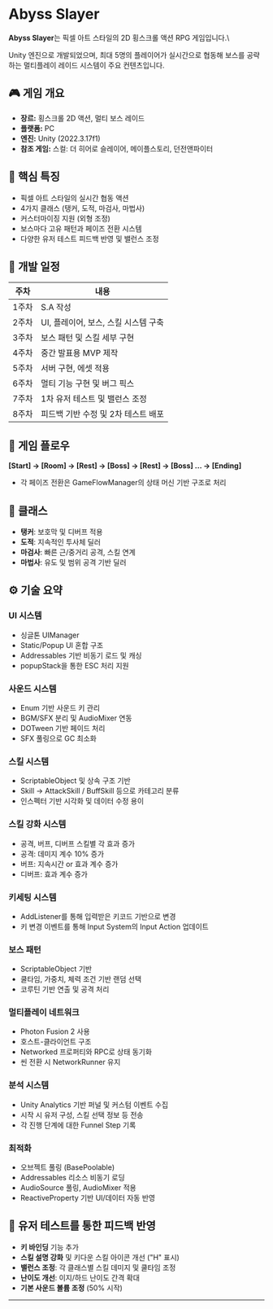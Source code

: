 # Abyss Slayer

**Abyss Slayer**는 픽셀 아트 스타일의 2D 횡스크롤 액션 RPG 게임입니다.\

Unity 엔진으로 개발되었으며, 최대 5명의 플레이어가 실시간으로 협동해 보스를 공략하는 멀티플레이 레이드 시스템이 주요 컨텐츠입니다.

## 🎮 게임 개요

- **장르:** 횡스크롤 2D 액션, 멀티 보스 레이드
- **플랫폼:** PC
- **엔진:** Unity (2022.3.17f1)
- **참조 게임:** 스컬: 더 히어로 슬레이어, 메이플스토리, 던전앤파이터

## 🧩 핵심 특징

- 픽셀 아트 스타일의 실시간 협동 액션
- 4가지 클래스 (탱커, 도적, 마검사, 마법사)
- 커스터마이징 지원 (외형 조정)
- 보스마다 고유 패턴과 페이즈 전환 시스템
- 다양한 유저 테스트 피드백 반영 및 밸런스 조정

## 📅 개발 일정

| 주차 | 내용 |
|------|------|
| 1주차 | S.A 작성 |
| 2주차 | UI, 플레이어, 보스, 스킬 시스템 구축 |
| 3주차 | 보스 패턴 및 스킬 세부 구현 |
| 4주차 | 중간 발표용 MVP 제작 |
| 5주차 | 서버 구현, 에셋 적용 |
| 6주차 | 멀티 기능 구현 및 버그 픽스 |
| 7주차 | 1차 유저 테스트 및 밸런스 조정 |
| 8주차 | 피드백 기반 수정 및 2차 테스트 배포 |

## 🔁 게임 플로우

**[Start] → [Room] → [Rest] → [Boss] → [Rest] → [Boss] ... → [Ending]**

- 각 페이즈 전환은 GameFlowManager의 상태 머신 기반 구조로 처리

## 🧙 클래스

- **탱커**: 보호막 및 디버프 적용
- **도적**: 지속적인 투사체 딜러
- **마검사**: 빠른 근/중거리 공격, 스킬 연계
- **마법사**: 유도 및 범위 공격 기반 딜러

## ⚙️ 기술 요약

### UI 시스템
- 싱글톤 UIManager
- Static/Popup UI 혼합 구조
- Addressables 기반 비동기 로드 및 캐싱
- popupStack을 통한 ESC 처리 지원

### 사운드 시스템
- Enum 기반 사운드 키 관리
- BGM/SFX 분리 및 AudioMixer 연동
- DOTween 기반 페이드 처리
- SFX 풀링으로 GC 최소화

### 스킬 시스템
- ScriptableObject 및 상속 구조 기반
- Skill → AttackSkill / BuffSkill 등으로 카테고리 분류
- 인스펙터 기반 시각화 및 데이터 수정 용이

### 스킬 강화 시스템
- 공격, 버프, 디버프 스킬별 각 효과 증가
- 공격: 데미지 계수 10% 증가
- 버프: 지속시간 or 효과 계수 증가
- 디버프: 효과 계수 증가

### 키세팅 시스템
- AddListener를 통해 입력받은 키코드 기반으로 변경
- 키 변경 이벤트를 통해 Input System의 Input Action 업데이트

### 보스 패턴
- ScriptableObject 기반
- 쿨타임, 가중치, 체력 조건 기반 랜덤 선택
- 코루틴 기반 연출 및 공격 처리

### 멀티플레이 네트워크
- Photon Fusion 2 사용
- 호스트-클라이언트 구조
- Networked 프로퍼티와 RPC로 상태 동기화
- 씬 전환 시 NetworkRunner 유지

### 분석 시스템
- Unity Analytics 기반 퍼널 및 커스텀 이벤트 수집
- 시작 시 유저 구성, 스킬 선택 정보 등 전송
- 각 진행 단계에 대한 Funnel Step 기록

### 최적화
- 오브젝트 풀링 (BasePoolable)
- Addressables 리소스 비동기 로딩
- AudioSource 풀링, AudioMixer 적용
- ReactiveProperty 기반 UI/데이터 자동 반영

## 🧪 유저 테스트를 통한 피드백 반영
- **키 바인딩** 기능 추가
- **스킬 설명 강화** 및 키다운 스킬 아이콘 개선 ("H" 표시)
- **밸런스 조정**: 각 클래스별 스킬 데미지 및 쿨타임 조정
- **난이도 개선**: 이지/하드 난이도 간격 확대
- **기본 사운드 볼륨 조정** (50% 시작)

---
